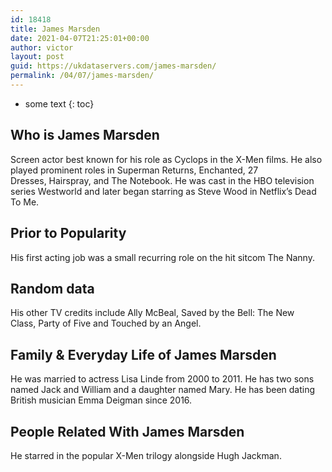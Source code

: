 ```yaml
---
id: 18418
title: James Marsden
date: 2021-04-07T21:25:01+00:00
author: victor
layout: post
guid: https://ukdataservers.com/james-marsden/
permalink: /04/07/james-marsden/
---
```


* some text
{: toc}


## Who is James Marsden



Screen actor best known for his role as Cyclops in the X-Men films. He also played prominent roles in Superman Returns, Enchanted, 27 Dresses, Hairspray, and The Notebook. He was cast in the HBO television series Westworld and later began starring as Steve Wood in Netflix&#8217;s Dead To Me. 

                
                
                
## Prior to Popularity



His first acting job was a small recurring role on the hit sitcom The Nanny. 

                
                
                
## Random data



His other TV credits include Ally McBeal, Saved by the Bell: The New Class, Party of Five and Touched by an Angel. 

                
                
                
## Family & Everyday Life of James Marsden



He was married to actress Lisa Linde from 2000 to 2011. He has two sons named Jack and William and a daughter named Mary. He has been dating British musician Emma Deigman since 2016.

                
                
                
## People Related With James Marsden



He starred in the popular X-Men trilogy alongside Hugh Jackman. 

                
              
            
          
          
          
